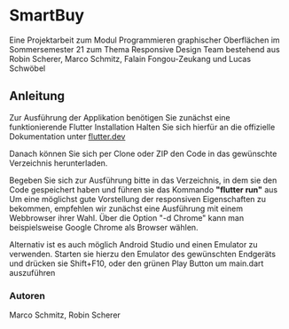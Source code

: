 # SmartBuy

Eine Projektarbeit zum Modul Programmieren graphischer Oberflächen im Sommersemester 21 zum Thema Responsive Design
Team bestehend aus Robin Scherer, Marco Schmitz, Falain Fongou-Zeukang und Lucas Schwöbel

## Anleitung

Zur Ausführung der Applikation benötigen Sie zunächst eine funktionierende Flutter Installation
Halten Sie sich hierfür an die offizielle Dokumentation unter [flutter.dev](https://flutter.dev/docs/get-started/install)

Danach können Sie sich per Clone oder ZIP den Code in das gewünschte Verzeichnis herunterladen.

Begeben Sie sich zur Ausführung bitte in das Verzeichnis, in dem sie den Code gespeichert haben und 
führen sie das Kommando **"flutter run"** aus
Um eine möglichst gute Vorstellung der responsiven Eigenschaften zu bekommen,
empfehlen wir zunächst eine Ausführung mit einem Webbrowser ihrer Wahl.
Über die Option "-d Chrome" kann man beispielsweise Google Chrome als Browser wählen.

Alternativ ist es auch möglich Android Studio und einen Emulator zu verwenden.
Starten sie hierzu den Emulator des gewünschten Endgeräts und drücken sie Shift+F10, 
oder den grünen Play Button um main.dart auszuführen

### Autoren

Marco Schmitz, Robin Scherer
